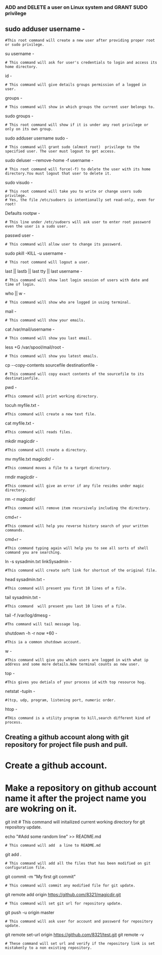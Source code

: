 
### ADD and  DELETE a user on Linux system and GRANT SUDO privilege ###

## sudo adduser username -
	#This root command will create a new user after providing proper root or sudo privilege.

su username -
	
	# This command will ask for user's credentials to login and access its home directory.

id -
	
	# This command will give details groups permission of a logged in user.

groups -     
	
	# This command will show in which groups the current user belongs to.

sudo groups -
	
	# This root command will show if it is under any root privilege or only on its own group.

sudo adduser username sudo - 
	
	# This command will grant sudo (almost root)  privilege to the specified user. The user must logout to get access.

sudo deluser --remove-home -f username -
	
	# This root command will force(-f) to delete the user with its home directory.You must logout that user to delete it.

sudo visudo -
	
	# This root command will take you to write or change users sudo privilege. 
	# Yes, the file /etc/sudoers is intentionally set read-only, even for root! 

Defaults rootpw -
	
	# This line under /etc/sudoers will ask user to enter root password even the user is a sudo user.

passwd user -
	
	# This command will allow user to change its password.

sudo pkill -KILL -u username -
	
	# This root command will logout a user.

last || lastb || last tty || last username -
	
	# This command will show last login session of users with date and time of login.

who || w -
	
	# This command will show who are logged in using terminal.

mail -

	# This command will show your emails.

cat /var/mail/username -
	
	# This command will show you last email.

less +G /var/spool/mail/root -
	
	# This command will show you latest emails.

cp --copy-contents sourcefile destinationfile -

	# This command will copy exact contents of the sourcefile to its destinationfile.

pwd - 

	#This command will print working directory.

tocuh myfile.txt - 

	#This command will create a new text file.

cat myfile.txt -

	#This command will reads files.

mkdir magicdir -
		
	#This command will create a directory.

mv myfile.txt magicdir/ -

	#This command moves a file to a target directory.

rmdir magicdir -

	#This command will give an error if any file resides under magic directory.

rm -r magicdir/ 

	#This command will remove item recursively including the directory.

cmd+r -

	#This command will help you reverse history search of your written commands.

cmd+r -

	#This command typing again will help you to see all sorts of shell command you are searching.

ln -s sysadmin.txt linkSysadmin -
	
	#This command will create soft link for shortcut of the original file.

head sysadmin.txt -

	#This command will present you first 10 lines of a file.

tail sysadmin.txt -

	#This command  will present you last 10 lines of a file.

tail -f /var/log/dmesg -

	#Ths command will tail message log.

shutdown -h -r now +60 -

	#This ia a common shutdown account.

w -

	#This command will give you which users are logged in with what ip address and some more details.New terminal counts as new user.

top -

	#This gives you detials of your process id with top resource hog.

netstat -tupln -
	
	#(tcp, udp, program, listening port, numeric order.

htop -

	#THis command is a utility program to kill,search different kind of process.

## Creating a github account along with git repository for project file push and pull.

# Create a github account.
# Make a repository on github account name it after the project name you are wokring on it.

git init
	# This command will initailized current working directory for git repository update.

echo "#Add some random line" >> README.md

	# This command will add  a line to README.md

git add .

	# This command will add all the files that has been modified on git configuration file.

git commit -m "My first git commit"

	# This command will commit any modified file for git update.

git remote add origin https://github.com/8321/magicdir.git

	# This command will set git url for repository update.

git push -u origin master

	# This command will ask user for account and password for repository update.

git remote set-url origin https://github.com/8321/test.git
git remote -v

	# These command will set url and verify if the repository link is set mistakenly to a non existing repository.
 
	
	

